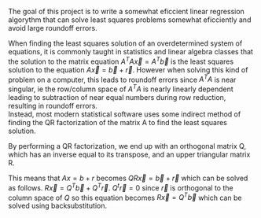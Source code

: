 The goal of this project is to write a somewhat eficcient linear regression algorythm that can solve least
squares problems somewhat eficciently and avoid large roundoff errors.

When finding the least squares solution of an overdetermined system of equations, it is commonly taught in
statistics and linear algebra classes that the solution to the matrix equation $A^TA\vec{x}=A^T\vec{b}$ is the least squares
solution to the equation $A\vec{x}=\vec{b}+\vec{r}$.  However when solving this kind of problem on a computer, this leads to 
roundoff errors since $A^T A$ is near singular, ie the row/column space of $A^T A$ is nearly linearly dependent 
leading to subtraction of near equal numbers during row reduction, resulting in roundoff errors.  
Instead, most modern statistical software uses some indirect
method of finding the QR factorization of the matrix A to find the least squares solution.

By performing a QR factorization, we end up with an orthogonal matrix Q, which has an inverse equal to its 
transpose, and an upper triangular matrix R.

This means that $Ax = b+r$ becomes $QR\vec{x}=\vec{b}+\vec{r}$ which can be solved as follows.
$R\vec{x} = Q^T\vec{b} +Q^T \vec{r}$.  $Q^t \vec{r} =0$ since $\vec{r}$ is orthogonal to the column space of $Q$ so this equation becomes
$R\vec{x} = Q^T \vec{b}$ which can be solved using backsubstitution.
